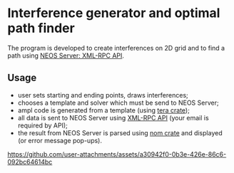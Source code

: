 # Interference generator and optimal path finder

The program is developed to create interferences on 2D grid and to find a path using [NEOS Server: XML-RPC API](https://neos-server.org/neos/xml-rpc.html). 

## Usage

- user sets starting and ending points, draws interferences;
- chooses a template and solver which must be send to NEOS Server;
- ampl code is generated from a template (using [tera crate](https://docs.rs/tera/1.20.0/tera/index.html));
- all data is sent to NEOS Server using [XML-RPC API](https://neos-server.org/neos/xml-rpc.html) (your email is required by API);
- the result from NEOS Server is parsed using [nom crate](https://docs.rs/nom/8.0.0/nom/index.html) and displayed (or error message pop-ups).

https://github.com/user-attachments/assets/a30942f0-0b3e-426e-86c6-092bc64614bc
